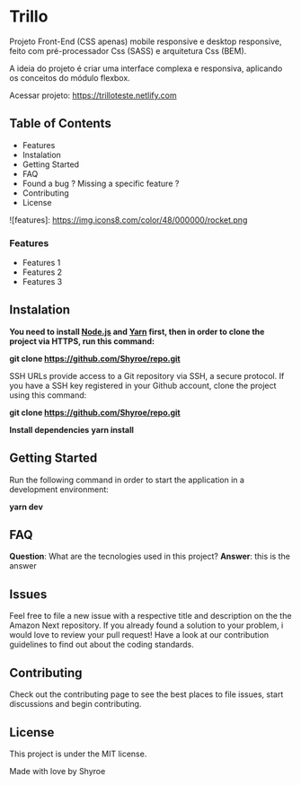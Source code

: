 # Trillo
Projeto Front-End (CSS apenas) mobile responsive e desktop responsive, feito com pré-processador Css (SASS) e arquitetura Css (BEM).

A ideia do projeto é criar uma interface complexa e responsiva, aplicando os conceitos do módulo flexbox.

Acessar projeto: https://trilloteste.netlify.com


## Table of Contents

- Features
- Instalation
- Getting Started
- FAQ
- Found a bug ? Missing a specific feature ?
- Contributing
- License

![features]: https://img.icons8.com/color/48/000000/rocket.png 
### Features

- Features 1
- Features 2
- Features 3

## Instalation

**You need to install [Node.js](https://nodejs.org/en/download/) and [Yarn](https://yarnpkg.com/) first, then in order to clone the project via HTTPS, run this command:**

**git clone https://github.com/Shyroe/repo.git**

SSH URLs provide access to a Git repository via SSH, a secure protocol. If you have a SSH key registered in your Github account, clone the project using this command:

**git clone https://github.com/Shyroe/repo.git**

**Install dependencies**
**yarn install**

## Getting Started

Run the following command in order to start the application in a development environment:

**yarn dev**

## FAQ

**Question**: What are the tecnologies used in this project?
**Answer**: this is the answer

## Issues

Feel free to file a new issue with a respective title and description on the the Amazon Next repository. If you already found a solution to your problem, i would love to review your pull request! Have a look at our contribution guidelines to find out about the coding standards.

## Contributing

Check out the contributing page to see the best places to file issues, start discussions and begin contributing.

## License

This project is under the MIT license.

Made with love by Shyroe
